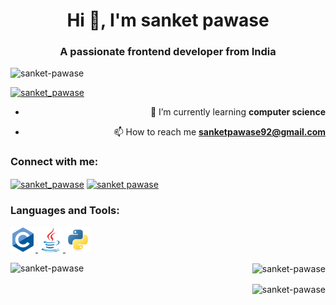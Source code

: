 <h1 align="center">Hi 👋, I'm sanket pawase</h1>
<h3 align="center">A passionate frontend developer from India</h3>
<imag align="right" alt="coding" width="400" sec="![image](https://user-images.githubusercontent.com/89476599/213954184-606a959c-65b8-412b-a011-1bd2aeb5ff73.png)
"
<p align="left"> <img src="https://komarev.com/ghpvc/?username=sanket-pawase&label=Profile%20views&color=0e75b6&style=flat" alt="sanket-pawase" /> </p>

<p align="left"> <a href="https://twitter.com/sanket_pawase" target="blank"><img src="https://img.shields.io/twitter/follow/sanket_pawase?logo=twitter&style=for-the-badge" alt="sanket_pawase" /></a> </p>

- 🌱 I’m currently learning **computer science**

- 📫 How to reach me **sanketpawase92@gmail.com**

<h3 align="left">Connect with me:</h3>
<p align="left">
<a href="https://twitter.com/sanket_pawase" target="blank"><img align="center" src="https://raw.githubusercontent.com/rahuldkjain/github-profile-readme-generator/master/src/images/icons/Social/twitter.svg" alt="sanket_pawase" height="30" width="40" /></a>
<a href="https://linkedin.com/in/sanket pawase" target="blank"><img align="center" src="https://raw.githubusercontent.com/rahuldkjain/github-profile-readme-generator/master/src/images/icons/Social/linked-in-alt.svg" alt="sanket pawase" height="30" width="40" /></a>
</p>

<h3 align="left">Languages and Tools:</h3>
<p align="left"> <a href="https://www.cprogramming.com/" target="_blank" rel="noreferrer"> <img src="https://raw.githubusercontent.com/devicons/devicon/master/icons/c/c-original.svg" alt="c" width="40" height="40"/> </a> <a href="https://www.java.com" target="_blank" rel="noreferrer"> <img src="https://raw.githubusercontent.com/devicons/devicon/master/icons/java/java-original.svg" alt="java" width="40" height="40"/> </a> <a href="https://www.python.org" target="_blank" rel="noreferrer"> <img src="https://raw.githubusercontent.com/devicons/devicon/master/icons/python/python-original.svg" alt="python" width="40" height="40"/> </a> </p>

<p><img align="left" src="https://github-readme-stats.vercel.app/api/top-langs?username=sanket-pawase&show_icons=true&locale=en&layout=compact" alt="sanket-pawase" /></p>

<p>&nbsp;<img align="center" src="https://github-readme-stats.vercel.app/api?username=sanket-pawase&show_icons=true&locale=en" alt="sanket-pawase" /></p>

<p><img align="center" src="https://github-readme-streak-stats.herokuapp.com/?user=sanket-pawase&" alt="sanket-pawase" /></p>
